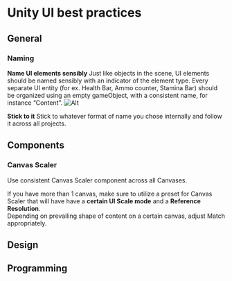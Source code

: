 
# Unity UI best practices
## General
### Naming
__Name UI elements sensibly__
Just like objects in the scene, UI elements should be named sensibly with an indicator of the element type.
Every separate UI entity (for ex. Health Bar, Ammo counter, Stamina Bar) should be organized using an empty gameObject, with a consistent name, for instance “Content”.
![Alt](element_naming.jpg)

__Stick to it__
Stick to whatever format of name you chose internally and follow it across all projects.
## Components
### Canvas Scaler
 Use consistent Canvas Scaler component across all Canvases.
 
If you have more than 1 canvas, make sure to utilize a preset for Canvas Scaler that will have have a **certain UI Scale mode** and a **Reference Resolution**.  
Depending on prevailing shape of content on a certain canvas, adjust Match appropriately.
## Design
## Programming

<!--stackedit_data:
eyJoaXN0b3J5IjpbLTE3ODMyMjY2MDksLTM4MTU4MjkyMSwxND
IxMDc2NTczLC0xMjM1ODExMDQ3LC0xODQ0OTQxOTJdfQ==
-->